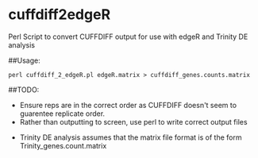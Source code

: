 # cuffdiff2edgeR
Perl Script to convert CUFFDIFF output for use with edgeR and Trinity DE analysis

##Usage:

`perl cuffdiff_2_edgeR.pl edgeR.matrix > cuffdiff_genes.counts.matrix`

##TODO:

* Ensure reps are in the correct order as CUFFDIFF doesn't seem to guarentee replicate order.
* Rather than outputting to screen, use perl to write correct output files
+ Trinity DE analysis assumes that the matrix file format is of the form Trinity_genes.count.matrix

